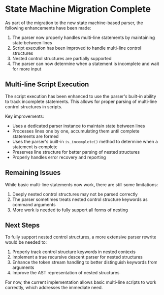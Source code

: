 # State Machine Migration Complete

As part of the migration to the new state machine-based parser, the following enhancements have been made:

1. The parser now properly handles multi-line statements by maintaining state between lines
2. Script execution has been improved to handle multi-line control structures
3. Nested control structures are partially supported
4. The parser can now determine when a statement is incomplete and wait for more input

## Multi-line Script Execution

The script execution has been enhanced to use the parser's built-in ability to track incomplete statements. This allows for proper parsing of multi-line control structures in scripts.

Key improvements:

- Uses a dedicated parser instance to maintain state between lines
- Processes lines one by one, accumulating them until complete statements are formed
- Uses the parser's built-in `is_incomplete()` method to determine when a statement is complete
- Preserves line structure for better parsing of nested structures
- Properly handles error recovery and reporting

## Remaining Issues

While basic multi-line statements now work, there are still some limitations:

1. Deeply nested control structures may not be parsed correctly
2. The parser sometimes treats nested control structure keywords as command arguments
3. More work is needed to fully support all forms of nesting

## Next Steps

To fully support nested control structures, a more extensive parser rewrite would be needed to:

1. Properly track control structure keywords in nested contexts
2. Implement a true recursive descent parser for nested structures
3. Enhance the token stream handling to better distinguish keywords from arguments
4. Improve the AST representation of nested structures

For now, the current implementation allows basic multi-line scripts to work correctly, which addresses the immediate need.